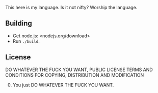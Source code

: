 This here is my language.
Is it not nifty?
Worship the language.

Building
---
* Get node.js: <nodejs.org/download>
* Run `./build`.

License
---
DO WHATEVER THE FUCK YOU WANT, PUBLIC LICENSE
TERMS AND CONDITIONS FOR COPYING, DISTRIBUTION AND MODIFICATION

0. You just DO WHATEVER THE FUCK YOU WANT.